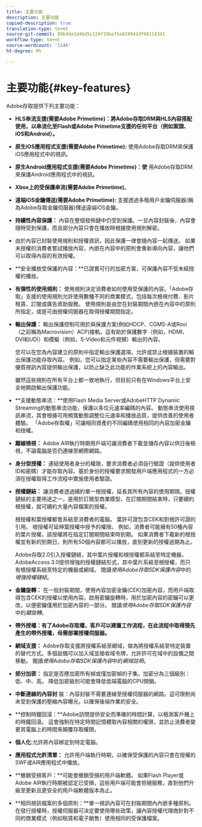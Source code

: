 ```yaml
---
title: 主要功能
description: 主要功能
copied-description: true
translation-type: tm+mt
source-git-commit: 89bdda1d4bd5c126f19ba75a819942df901183d1
workflow-type: tm+mt
source-wordcount: '1146'
ht-degree: 0%

---
```



# 主要功能{#key-features}

Adobe存取提供下列主要功能：

* **HLS串流支援(需要Adobe Primetime)：將Adobe存取DRM與HLS內容搭配使用，以串流化至Flash或Adobe Primetime支援的任何平台（例如案頭、iOS和Android）。** 
* **原生iOS應用程式支援(需要Adobe Primetime):** 使用Adobe存取DRM來保護iOS應用程式中的視訊。
* **原生Android應用程式支援(需要Adobe Primetime)：使** 用Adobe存取DRM來保護Android應用程式中的視訊。
* **Xbox上的受保護串流(需要Adobe Primetime)**。
* **遠端iOS金鑰傳送(需要Adobe Primetime):** 支援透過多租用戶金鑰伺服器(稱為Adobe存取金鑰伺服器)傳送遠端iOS金鑰。
* **持續性內容保護：** 內容在整個發佈鏈中仍受到保護。一旦內容封裝後，內容會隨時受到保護，而且部分內容只會在播放時根據使用規則解密。
* 由於內容已封裝使用規則和授權資訊，因此保護一律會隨內容一起傳送。 如果未授權的消費者嘗試播放內容，內嵌在內容中的原則會重新導向內容，讓他們可以取得內容的有效授權。
* **安全播放受保護的內容：**已證實可行的加密方案，可保護內容不受未經授權的播放。
* **有彈性的使用規則：** 使用規則決定消費者如何使用受保護的內容。「Adobe存取」支援的使用規則允許使用數種不同的商業模式，包括每次檢視付費、影片租賃、訂閱或廣告資助服務。 使用規則是由您在封裝期間內嵌在內容中的原則所指定，或是可由授權伺服器在取得授權期間指定。
* **輸出保護：** 輸出保護控制可用於與保護方案(例如HDCP、CGMS-A或Rovi（之前稱為Macrovision）ACP)接軌。這有助於保護數字（例如，HDMI、DVI和UDI）和模擬（例如，S-Video和元件視頻）輸出的內容。

   您可以在您為內容建立的原則中指定輸出保護選項，允許或禁止根據裝置的輸出保護功能存取內容。 例如，您可以指定某些內容不需要輸出保護，但需要對優質視訊內容提供輸出保護，以防止缺乏此功能的作業系統上的內容輸出。

   雖然這些規則在所有平台上都一致地執行，但目前只有在Windows平台上安全地開啟輸出保護功能。

* **支援動態串流：**使用Flash Media Server或AdobeHTTP Dynamic Streaming的動態串流功能，保護以多位元速率編碼的內容。 動態串流使用視訊串流，其會根據可用頻寬動態調整位元速率和播放品質，提供改善的使用者體驗。 「Adobe存取權」可讓相同資產的不同編碼使用相同的內容加密金鑰和授權。
* **離線檢視：** Adobe AIR執行時期用戶端可讓消費者下載並儲存內容以供日後檢視，不論電腦是否仍連線至網際網路。
* **身分型授權：** 連結使用者身分的權限，要求消費者必須自行驗證（提供使用者ID和密碼）才能存取內容。基於身份的授權要求開發用戶端應用程式的一方必須在授權取得工作流程中實施使用者驗證。
* **授權鏈結：** 讓消費者透過續約單一根授權，延長其所有內容的使用期限。授權鏈結的主要用途之一，是用於訂閱型商業模型，在訂閱期間結束時，只要續約根授權，就可續約大量內容檔案的授權。

   根授權和葉授權都會系結至消費者的電腦。 葉許可證包含CEK和對根許可證的引用。 根授權可延伸葉授權中授予的權限。 例如，消費者可能擁有50種內容的葉片授權，該授權將在指定訂閱期間結束時到期。 如果消費者下載新的根授權並有新的到期日，則所有50個內容都可以播放，直到更新的授權過期為止。

   Adobe存取2.0引入授權鏈結，其中葉片授權和根授權都系結至特定機器。 AdobeAccess 3.0提供增強的授權鏈結形式，其中葉片系結至根授權，而只有根授權系結至特定的機器或網域。 閱讀&#x200B;*使用Adobe存取SDK保護內容*&#x200B;中的&#x200B;*增強授權鏈結*。

* **金鑰旋轉：** 在一般封裝期間，使用內容加密金鑰(CEK)加密內容，而用戶端取得包含CEK的授權以使用內容。啟用密鑰旋轉時，用於加密內容的密鑰可以更改，以便密鑰僅用於加密內容的一部分。 閱讀&#x200B;*使用Adobe存取SDK保護內容*&#x200B;中的&#x200B;*鍵旋轉*。

* **帶外授權：有了Adobe存取權，客戶可以建置工作流程，在此流程中取得預先產生的帶外授權，毋需部署授權伺服器。** 
* **網域支援：** Adobe存取支援將授權系結至網域，做為將授權系結至特定裝置的替代方式。多個設備可以加入域並接收域令牌，允許許可在域中的設備之間移動。 閱讀&#x200B;*使用Adobe存取SDK保護內容*&#x200B;中的&#x200B;*網域註冊*。

* **部分加密：** 指定是否應加密所有幀或僅加密幀的子集。加密分為三個級別：低、中、高。 降低加密級別可能會降低低端電腦的CPU開銷。
* **中斷連線的內容封** 裝：內容封裝不需要連線至授權伺服器的網路。這可限制尚未受到保護的壓縮內容曝光，以確保後端作業的安全。
* **控制時鐘回滾：**Adobe訪問提供安全而準確的時間計算，以檢測客戶機上的時鐘回滾。 這會強制在特定時間記憶體取內容相關的權限，並防止消費者變更其電腦上的時間來顛覆存取權限。
* **個人化**:允許將內容綁定到特定電腦。
* **應用程式允許清單：** 允許用戶端執行時期，以確保受保護的內容只會在授權的SWF或AIR應用程式中播放。
* **撤銷受損客戶：**可能會撤銷受損的用戶端軟體。 如果Flash Player或Adobe AIR執行時期被認定已受損，這些用戶端可能會拒絕服務，直到他們升級至更新且更安全的用戶端軟體版本為止。
* **相同視訊檔案的多個原則：**單一視訊內容可在封裝期間內內嵌多種原則。 在發行授權時，授權伺服器可決定要使用哪些政策，讓內容授權代理商針對不同的商業模式（例如租賃和電子銷售）使用相同的受保護檔案。

